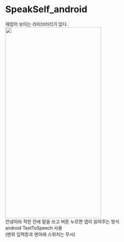 # SpeakSelf_android
재밌어 보이는 라이브러리가 있다. <br>
<img src = "https://user-images.githubusercontent.com/33897259/146152486-02130da5-ebc1-47a3-8a1c-630bfd4e181f.png" width = "300" height = "600" /><br>
안녕이라 적힌 칸에 말을 쓰고 버튼 누르면 앱이 읽어주는 방식 <br>
android TextToSpeech 사용<br>
(맨위 입력창과 맨아래 스위치는 무시)<br>
